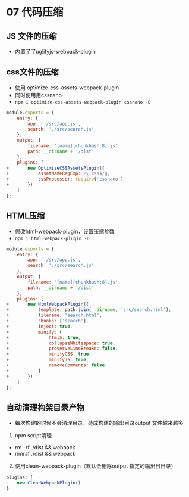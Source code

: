 # 07 代码压缩

## JS 文件的压缩

- 内置了了uglifyjs-webpack-plugin

## css文件的压缩

- 使用 optimize-css-assets-webpack-plugin
- 同时使⽤用cssnano
- `npm i optimize-css-assets-webpack-plugin cssnano -D`

```js
module.exports = {
    entry: {
        app: './src/app.js',
        search: './src/search.js'
    },
    output: {
        filename: '[name][chunkhash:8].js',
        path: __dirname + '/dist'
    },
    plugins: [
+       new OptimizeCSSAssetsPlugin({
+           assetNameRegExp: /\.css$/g,
+           cssProcessor: require('cssnano')
+       })
    ]
};
```

## HTML压缩

- 修改html-webpack-plugin，设置压缩参数
- `npm i html-webpack-plugin -D`

```js
module.exports = {
    entry: {
        app: './src/app.js',
        search: './src/search.js'
    },
    output: {
        filename: '[name][chunkhash:8].js',
        path: __dirname + '/dist'
    },
    plugins: [
+       new HtmlWebpackPlugin({
+           template: path.join(__dirname, 'src/search.html'),
+           filename: 'search.html',
+           chunks: ['search'],
+           inject: true,
+           minify: {
+               html5: true,
+               collapseWhitespace: true,
+               preserveLineBreaks: false,
+               minifyCSS: true,
+               minifyJS: true,
+               removeComments: false
+           }
+       })
    ]
};
```

## 自动清理构架目录产物

- 每次构建的时候不会清理目录，造成构建的输出目录output 文件越来越多

1. npm script清理

- rm -rf ./dist && webpack
- rimraf ./dist && webpack

2. 使用clean-webpack-plugin（默认会删除output 指定的输出⽬目录）

```js
plugins: [
    new CleanWebpackPlugin()
}
```